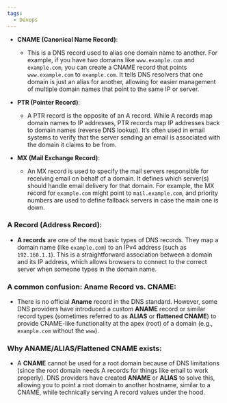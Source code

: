 ```yaml
---
tags:
  - Devops
---
```


- **CNAME (Canonical Name Record)**:
    
    - This is a DNS record used to alias one domain name to another. For example, if you have two domains like `www.example.com` and `example.com`, you can create a CNAME record that points `www.example.com` to `example.com`. It tells DNS resolvers that one domain is just an alias for another, allowing for easier management of multiple domain names that point to the same IP or server.
- **PTR (Pointer Record)**:
    
    - A PTR record is the opposite of an A record. While A records map domain names to IP addresses, PTR records map IP addresses back to domain names (reverse DNS lookup). It’s often used in email systems to verify that the server sending an email is associated with the domain it claims to be from.
- **MX (Mail Exchange Record)**:
    
    - An MX record is used to specify the mail servers responsible for receiving email on behalf of a domain. It defines which server(s) should handle email delivery for that domain. For example, the MX record for `example.com` might point to `mail.example.com`, and priority numbers are used to define fallback servers in case the main one is down.
      
### **A Record (Address Record)**:

- **A records** are one of the most basic types of DNS records. They map a domain name (like `example.com`) to an IPv4 address (such as `192.168.1.1`). This is a straightforward association between a domain and its IP address, which allows browsers to connect to the correct server when someone types in the domain name.

### A common confusion: **Aname Record** vs. **CNAME**:

- There is no official **Aname** record in the DNS standard. However, some DNS providers have introduced a custom **ANAME** record or similar record types (sometimes referred to as **ALIAS** or **flattened CNAME**) to provide CNAME-like functionality at the apex (root) of a domain (e.g., `example.com` without the `www`).

### Why ANAME/ALIAS/Flattened CNAME exists:

- A **CNAME** cannot be used for a root domain because of DNS limitations (since the root domain needs A records for things like email to work properly). DNS providers have created **ANAME** or **ALIAS** to solve this, allowing you to point a root domain to another hostname, similar to a CNAME, while technically serving A record values under the hood.
